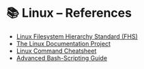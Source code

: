 # 📚 Linux – References

- [Linux Filesystem Hierarchy Standard (FHS)](https://refspecs.linuxfoundation.org/FHS_3.0/fhs/index.html)
- [The Linux Documentation Project](https://tldp.org/)
- [Linux Command Cheatsheet](https://cheatography.com/davechild/cheat-sheets/linux-command-line/)
- [Advanced Bash-Scripting Guide](https://tldp.org/LDP/abs/html/)

